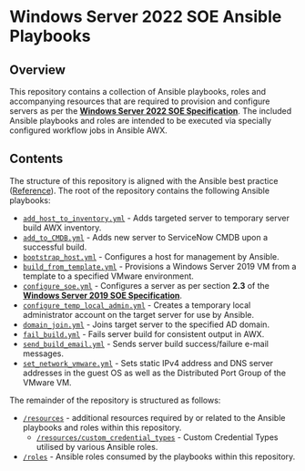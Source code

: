 # Windows Server 2022 SOE Ansible Playbooks

## Overview

This repository contains a collection of Ansible playbooks, roles and accompanying resources that are required to provision and configure servers as per the [**Windows Server 2022 SOE Specification**](https://nexus.watercorporation.com.au/otcs/cs.exe/app/nodes/124134108). The included Ansible playbooks and roles are intended to be executed via specially configured workflow jobs in Ansible AWX.

## Contents

The structure of this repository is aligned with the Ansible best practice ([Reference](https://docs.ansible.com/ansible/2.9/user_guide/playbooks_best_practices.html#directory-layout)). The root of the repository contains the following Ansible playbooks:

- [`add_host_to_inventory.yml`](/add_host_to_inventory.yml) - Adds targeted server to temporary server build AWX inventory.
- [`add_to_CMDB.yml`](/add_to_CMDB.yml) - Adds new server to ServiceNow CMDB upon a successful build.
- [`bootstrap_host.yml`](/bootstrap_host.yml) - Configures a host for management by Ansible.
- [`build_from_template.yml`](/build_from_template.yml) - Provisions a Windows Server 2019 VM from a template to a specified VMware environment.
- [`configure_soe.yml`](/configure_soe.yml) - Configures a server as per section **2.3** of the [**Windows Server 2019 SOE Specification**](https://nexus.watercorporation.com.au/otcs/cs.exe/app/nodes/124134108).
- [`configure_temp_local_admin.yml`](/configure_temp_local_admin.yml) - Creates a temporary local administrator account on the target server for use by Ansible.
- [`domain_join.yml`](/domain_join.yml) - Joins target server to the specified AD domain.
- [`fail_build.yml`](/fail_build.yml) - Fails server build for consistent output in AWX.
- [`send_build_email.yml`](/send_build_email.yml) - Sends server build success/failure e-mail messages.
- [`set_network_vmware.yml`](/set_network_vmware.yml) - Sets static IPv4 address and DNS server addresses in the guest OS as well as the Distributed Port Group of the VMware VM.

The remainder of the repository is structured as follows:

- [`/resources`](/resources/README.md) - additional resources required by or related to the Ansible playbooks and roles within this repository.
  - [`/resources/custom_credential_types`](/resources/custom_credential_types/README.md) - Custom Credential Types utilised by various Ansible roles.
- [`/roles`](/roles/README.md) - Ansible roles consumed by the playbooks within this repository.
